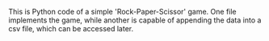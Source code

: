 This is Python code of a simple 'Rock-Paper-Scissor' game. One file implements the game, while another is capable of appending the data into a csv file, which can be accessed later. 
